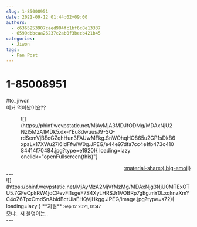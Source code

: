 ```yaml
---
slug: 1-85008951
date: 2021-09-12 01:44:02+09:00
authors:
  - c6365253907caed904fc1bf6c8e13337
  - 6599dbbcaa26237c2ab0f3becb421b45
categories:
  - Jiwon
tags:
  - Fan Post
---
```


# 1-85008951

<div class="post-container" markdown="1">
<div class="content-container md-sidebar__scrollwrap" markdown="1">

\#to_jiwon <br>이거 먹어봤어요??
<figure markdown="1">
![](https://phinf.wevpstatic.net/MjAyMjA3MDJfODMg/MDAxNjU2NzI5MzA1MDk5.dx-YEu8dwuusJ9-SQ-rdSemVjBEcGZqhHun3FAUwMFkg.SnWOhqHO865u2GP1sDkB6xpaLx17XWu27i6IdFfwiW0g.JPEG/e44e97dfa7cc4e1fb473c41084414f70484.jpg?type=e1920){ loading=lazy onclick="openFullscreen(this)"}
</figure>


</div>
</div>

<div style="text-align: right;" markdown="1">
<a href="https://weverse.io/fromis9/fanpost/1-85008951" style="text-align: right;">:material-share:{.big-emoji}</a>
</div>
---

<div class="comments-container md-sidebar__scrollwrap" markdown="1">
<div class="comment" markdown="1">
<div class='id-container' markdown="1">
![](https://phinf.wevpstatic.net/MjAyMzA2MjVfMzMg/MDAxNjg3NjU0MTExOTU5.7GFeCpkRW4jdCPevFi1sgeF7S4XyLHRSJr1VOBRp7gEg.mY0LxqknzXmYC4oZ6TpxCmdSnAbldBctUiaEHQVjHkgg.JPEG/image.jpg?type=s72){ loading=lazy }
**<span class="artist">지원</span>** <small>Sep 12 2021, 01:47</small><br>
</div>
<div class='comment-body' markdown="1">
모냐.. 저 불덩이는..
</div>
</div>
</div>
---
